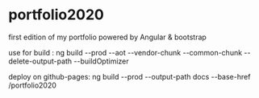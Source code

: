 # portfolio2020
first edition of my portfolio powered by Angular & bootstrap

use for build : ng build --prod --aot --vendor-chunk --common-chunk --delete-output-path --buildOptimizer

deploy on github-pages: ng build --prod --output-path docs --base-href /portfolio2020